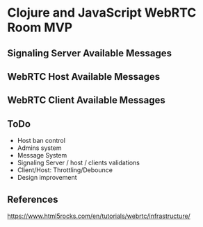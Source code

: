 # Clojure and JavaScript WebRTC Room MVP

## Signaling Server Available Messages

## WebRTC Host Available Messages

## WebRTC Client Available Messages

## ToDo
- Host ban control
- Admins system
- Message System
- Signaling Server / host / clients validations
- Client/Host: Throttling/Debounce
- Design improvement

## References

https://www.html5rocks.com/en/tutorials/webrtc/infrastructure/